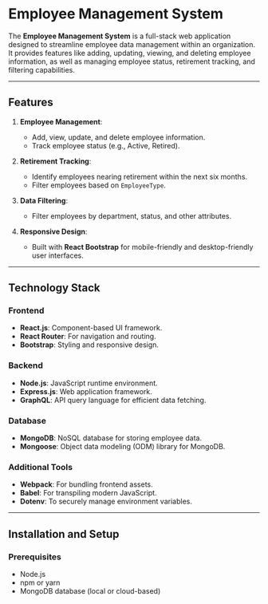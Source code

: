 # Employee Management System

The **Employee Management System** is a full-stack web application designed to streamline employee data management within an organization. It provides features like adding, updating, viewing, and deleting employee information, as well as managing employee status, retirement tracking, and filtering capabilities.

---

## Features

1. **Employee Management**:
   - Add, view, update, and delete employee information.
   - Track employee status (e.g., Active, Retired).

2. **Retirement Tracking**:
   - Identify employees nearing retirement within the next six months.
   - Filter employees based on `EmployeeType`.

3. **Data Filtering**:
   - Filter employees by department, status, and other attributes.

4. **Responsive Design**:
   - Built with **React Bootstrap** for mobile-friendly and desktop-friendly user interfaces.

---

## Technology Stack

### **Frontend**
- **React.js**: Component-based UI framework.
- **React Router**: For navigation and routing.
- **Bootstrap**: Styling and responsive design.

### **Backend**
- **Node.js**: JavaScript runtime environment.
- **Express.js**: Web application framework.
- **GraphQL**: API query language for efficient data fetching.

### **Database**
- **MongoDB**: NoSQL database for storing employee data.
- **Mongoose**: Object data modeling (ODM) library for MongoDB.

### **Additional Tools**
- **Webpack**: For bundling frontend assets.
- **Babel**: For transpiling modern JavaScript.
- **Dotenv**: To securely manage environment variables.

---

## Installation and Setup

### Prerequisites
- Node.js
- npm or yarn
- MongoDB database (local or cloud-based)
